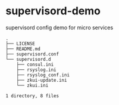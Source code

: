 # supervisord-demo
supervisord config demo for micro services

```
.
├── LICENSE
├── README.md
├── supervisord.conf
└── supervisord.d
    ├── consul.ini
    ├── rsyslog.ini
    ├── rsyslog_conf.ini
    ├── zkui-update.ini
    └── zkui.ini

1 directory, 8 files
```
